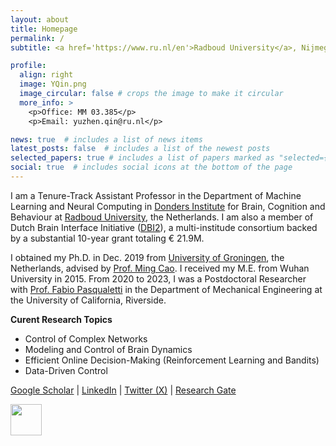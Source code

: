 ```yaml
---
layout: about
title: Homepage
permalink: /
subtitle: <a href='https://www.ru.nl/en'>Radboud University</a>, Nijmegen, Netherlands. 

profile:
  align: right
  image: YQin.png
  image_circular: false # crops the image to make it circular
  more_info: >
    <p>Office: MM 03.385</p>
    <p>Email: yuzhen.qin@ru.nl</p>

news: true  # includes a list of news items
latest_posts: false  # includes a list of the newest posts
selected_papers: true # includes a list of papers marked as "selected={true}"
social: true  # includes social icons at the bottom of the page
---
```


I am a Tenure-Track Assistant Professor in the Department of Machine Learning and Neural Computing in [Donders Institute](https://www.ru.nl/donders/) for Brain, Cognition and Behaviour at [Radboud University](https://www.ru.nl/en), the Netherlands. I am also a member of Dutch Brain Interface Initiative ([DBI2](https://dbi2.nl/about-dbi2)), a multi-institude consortium backed by a substantial 10-year grant totaling € 21.9M. 

I obtained my Ph.D. in Dec. 2019 from [University of Groningen](https://www.rug.nl), the Netherlands, advised by [Prof. Ming Cao](https://www.rug.nl/staff/m.cao/). I received my M.E. from Wuhan University in 2015. From 2020 to 2023, I was a Postdoctoral Researcher with [Prof. Fabio Pasqualetti](https://www.fabiopas.it/index.html) in the Department of Mechanical Engineering  at the University of California, Riverside.

**Curent Research Topics**
- Control of Complex Networks
- Modeling and Control of Brain Dynamics
- Efficient Online Decision-Making (Reinforcement Learning and Bandits) 
- Data-Driven Control

[Google Scholar](https://scholar.google.com/citations?user=C6BNYB0AAAAJ&hl) | [LinkedIn](https://www.linkedin.com/in/yuzhen-qin-708340169/) | [Twitter (X)](https://twitter.com/YuzhenQin) | [Research Gate](https://www.researchgate.net/profile/Yuzhen-Qin) 

<img src="brain_nets.png" width="50" height="50">